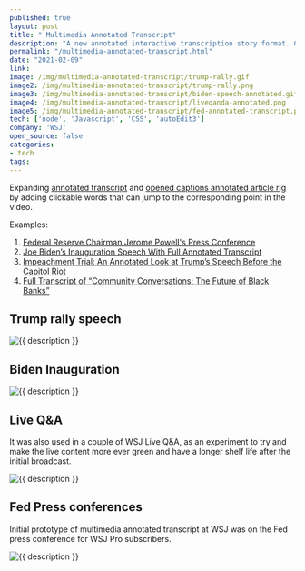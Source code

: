 ```yaml
---
published: true
layout: post
title: " Multimedia Annotated Transcript"
description: "A new annotated interactive transcription story format. Clicking on a word jumps to the corresponding point in the video."
permalink: "/multimedia-annotated-transcript.html"
date: "2021-02-09"
link: 
image: /img/multimedia-annotated-transcript/trump-rally.gif
image2: /img/multimedia-annotated-transcript/trump-rally.png
image3: /img/multimedia-annotated-transcript/biden-speech-annotated.gif
image4: /img/multimedia-annotated-transcript/liveqanda-annotated.png
image5: /img/multimedia-annotated-transcript/fed-annotated-transcript.png
tech: ['node', 'Javascript', 'CSS', 'autoEdit3']
company: 'WSJ'
open_source: false
categories:
- tech
tags:
---
```


Expanding [annotated transcript](/annotated-transcript.html) and [opened captions annotated article rig](/opened-captions-annotated-article-rig.html) by adding clickable words that can jump to the corresponding point in the video.

Examples:
1. [Federal Reserve Chairman Jerome Powell's Press Conference](https://graphics.wsj.com/federal-reserve-april-2020/)
2. [Joe Biden’s Inauguration Speech With Full Annotated Transcript](https://www.wsj.com/articles/joe-bidens-inauguration-speech-full-transcript-and-video-11611174149)
3. [Impeachment Trial: An Annotated Look at Trump’s Speech Before the Capitol Riot](https://www.wsj.com/articlesimpeachment-trial-an-annotated-look-at-trumps-speech-before-the-capitol-riot-11612895979)
4. [Full Transcript of “Community Conversations: The Future of Black Banks”](https://www.wsj.com/articles/full-transcript-of-community-conversations-the-future-of-black-banks-11616101771)


## Trump rally speech
<div class="image-wrapper">
    <img src="{{ image2 }}" alt="{{ description }}" />
</div>

## Biden Inauguration 
<div class="image-wrapper">
    <img src="{{ image3 }}" alt="{{ description }}" />
</div>

## Live Q&A
It was also used in a couple of WSJ Live Q&A, as an experiment to try and make the live content more ever green and have a longer shelf life after the initial broadcast.
<div class="image-wrapper">
    <img src="{{ image4 }}" alt="{{ description }}" />
</div>

## Fed Press conferences
Initial prototype of multimedia annotated transcript at WSJ was on the Fed press conference for WSJ Pro subscribers. 

<div class="image-wrapper">
    <img src="{{ image5 }}" alt="{{ description }}" />
</div>


